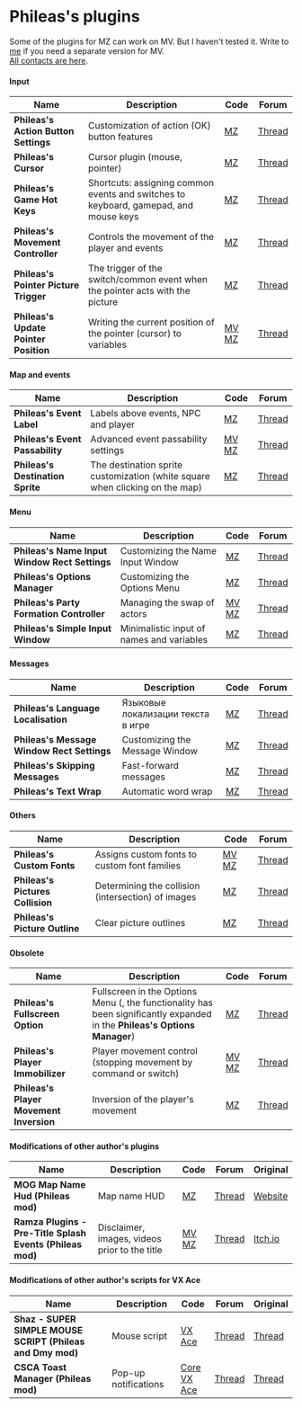 # Phileas's plugins

Some of the plugins for MZ can work on MV. But I haven't tested it. Write to [me](https://t.me/olekolegovich) if you need a separate version for MV.  
[All contacts are here](https://github.com/Oleg-Olegovich/phileas-public-plugins/blob/master/README.md).

#### Input
| Name | Description | Code | Forum |
| --- | --- | --- | --- |
| **Phileas's Action Button Settings** | Customization of action (OK) button features | [MZ](https://github.com/Oleg-Olegovich/phileas-public-plugins/blob/master/plugins/Phileas_ActionButtonSettings.js) | [Thread](https://forums.rpgmakerweb.com/index.php?threads/phileass-action-button-settings-customization-of-action-ok-button-features.171156/) |
| **Phileas's Cursor** | Cursor plugin (mouse, pointer) | [MZ](https://github.com/Oleg-Olegovich/phileas-public-plugins/blob/master/plugins/Phileas_Cursor.js) | [Thread](https://forums.rpgmakerweb.com/index.php?threads/mz-phileass-cursor-mz-cursor-customizer.160470/) |
| **Phileas's Game Hot Keys** | Shortcuts: assigning common events and switches to keyboard, gamepad, and mouse keys | [MZ](https://github.com/Oleg-Olegovich/phileas-public-plugins/blob/master/plugins/Phileas_GameHotKeys.js) | [Thread](https://forums.rpgmakerweb.com/index.php?threads/phileass-game-hot-keys-mz-hot-key-map-shortcuts-manager-customizer.159433/) |
| **Phileas's Movement Controller** | Controls the movement of the player and events | [MZ](https://github.com/Oleg-Olegovich/phileas-public-plugins/blob/master/plugins/Phileas_MovementController.js) | [Thread](https://forums.rpgmakerweb.com/index.php?threads/mz-phileass-movement-controller.169130/) |
| **Phileas's Pointer Picture Trigger** | The trigger of the switch/common event when the pointer acts with the picture | [MZ](https://github.com/Oleg-Olegovich/phileas-public-plugins/blob/master/plugins/Phileas_PointerPictureTrigger.js) | [Thread](https://forums.rpgmakerweb.com/index.php?threads/mz-phileass-pointer-picture-trigger-triggering-of-the-switch-variable-common-event-by-picture.163793/) |
| **Phileas's Update Pointer Position** | Writing the current position of the pointer (cursor) to variables | [MV](https://github.com/Oleg-Olegovich/phileas-public-plugins/blob/master/plugins/Phileas_UpdatePointerPosition_MV.js) [MZ](https://github.com/Oleg-Olegovich/phileas-public-plugins/blob/master/plugins/Phileas_UpdatePointerPosition.js) | [Thread](https://forums.rpgmakerweb.com/index.php?threads/mz-phileass-update-pointer-position.174318/) |

#### Map and events
| Name | Description | Code | Forum |
| --- | --- | --- | --- |
| **Phileas's Event Label** | Labels above events, NPC and player | [MZ](https://github.com/Oleg-Olegovich/phileas-public-plugins/blob/master/plugins/Phileas_EventLabel.js) | [Thread](https://forums.rpgmakerweb.com/index.php?threads/phileass-event-label-mz-event-label-label-above-the-events.158999/) |
| **Phileas's Event Passability** | Advanced event passability settings | [MV](https://github.com/Oleg-Olegovich/phileas-public-plugins/blob/master/plugins/Phileas_EventPassability_MV.js) [MZ](https://github.com/Oleg-Olegovich/phileas-public-plugins/blob/master/plugins/Phileas_EventPassability.js) | [Thread](https://forums.rpgmakerweb.com/index.php?threads/mz-phileass-event-passability-advanced-event-passability-settings.172099/) |
| **Phileas's Destination Sprite** | The destination sprite customization (white square when clicking on the map) | [MZ](https://github.com/Oleg-Olegovich/phileas-public-plugins/blob/master/plugins/Phileas_DestinationSprite.js) | [Thread](https://forums.rpgmakerweb.com/index.php?threads/phileass-destination-sprite-mz-destination-sprite-customizer.167764/) |

#### Menu
| Name | Description | Code | Forum |
| --- | --- | --- | --- |
| **Phileas's Name Input Window Rect Settings** | Customizing the Name Input Window | [MZ](https://github.com/Oleg-Olegovich/phileas-public-plugins/blob/master/plugins/Phileas_NameInputWindowRectSettings.js) | [Thread](https://forums.rpgmakerweb.com/index.php?threads/phileas_nameinputwindowrectsettings-mz-name-input-window-customizer.160170/) |
| **Phileas's Options Manager** | Customizing the Options Menu | [MZ](https://github.com/Oleg-Olegovich/phileas-public-plugins/blob/master/plugins/Phileas_OptionsManager.js) | [Thread](https://forums.rpgmakerweb.com/index.php?threads/phileass-options-manager-mz-options-menu-customizer.159642/) |
| **Phileas's Party Formation Controller** | Managing the swap of actors | [MV](https://github.com/Oleg-Olegovich/phileas-public-plugins/blob/master/plugins/Phileas_PartyFormationController_MV.js)<br/> [MZ](https://github.com/Oleg-Olegovich/phileas-public-plugins/blob/master/plugins/Phileas_PartyFormationController.js) | [Thread](https://forums.rpgmakerweb.com/index.php?threads/mz-phileass-party-formation-controller.167709/) |
| **Phileas's Simple Input Window** | Minimalistic input of names and variables | [MZ](https://github.com/Oleg-Olegovich/phileas-public-plugins/blob/master/plugins/Phileas_SimpleInputWindow.js) | [Thread](https://forums.rpgmakerweb.com/index.php?threads/phileass-simple-input-window.165542/) |

#### Messages
| Name | Description | Code | Forum |
| --- | --- | --- | --- |
| **Phileas's Language Localisation** | Языковые локализации текста в игре | [MZ](https://github.com/Oleg-Olegovich/phileas-public-plugins/blob/master/plugins/Phileas_LanguageLocalisation.js) | [Thread](https://forums.rpgmakerweb.com/index.php?threads/phileass-language-localisation.173148/) |
| **Phileas's Message Window Rect Settings** | Customizing the Message Window | [MZ](https://github.com/Oleg-Olegovich/phileas-public-plugins/blob/master/plugins/Phileas_MessageWindowRectSettings.js) | [Thread](https://forums.rpgmakerweb.com/index.php?threads/mz-phileass-message-window-rect-settings-mz-message-window-customizer.158531/) |
| **Phileas's Skipping Messages** | Fast-forward messages | [MZ](https://github.com/Oleg-Olegovich/phileas-public-plugins/blob/master/plugins/Phileas_SkippingMessages.js) | [Thread](https://forums.rpgmakerweb.com/index.php?threads/mz-phileass-skipping-messages-mz-skip-message-fast-forward-message.158530/) |
| **Phileas's Text Wrap** | Automatic word wrap | [MZ](https://github.com/Oleg-Olegovich/phileas-public-plugins/blob/master/plugins/Phileas_TextWrap.js) | [Thread](https://forums.rpgmakerweb.com/index.php?threads/phileass-text-wrap-automatic-text-break-word-wrap-in-the-message.158894/) |

#### Others
| Name | Description | Code | Forum |
| --- | --- | --- | --- |
| **Phileas's Custom Fonts** | Assigns custom fonts to custom font families | [MV](https://github.com/Oleg-Olegovich/phileas-public-plugins/blob/master/plugins/Phileas_CustomFonts_MV.js) [MZ](https://github.com/Oleg-Olegovich/phileas-public-plugins/blob/master/plugins/Phileas_CustomFonts.js) | [Thread](https://forums.rpgmakerweb.com/index.php?threads/mz-phileass-custom-fonts.167944/) |
| **Phileas's Pictures Collision** | Determining the collision (intersection) of images | [MZ](https://github.com/Oleg-Olegovich/phileas-public-plugins/blob/master/plugins/Phileas_PicturesCollision.js) | [Thread](https://forums.rpgmakerweb.com/index.php?threads/phileass-pictures-collision.166705/) |
| **Phileas's Picture Outline** | Clear picture outlines | [MZ](https://github.com/Oleg-Olegovich/phileas-public-plugins/blob/master/plugins/Phileas_PictureOutline.js) | [Thread](https://forums.rpgmakerweb.com/index.php?threads/mz-phileass-picture-outline-clear-picture-outlines.168355/) |

#### Obsolete
| Name | Description | Code | Forum |
| --- | --- | --- | --- |
| **Phileas's Fullscreen Option** | Fullscreen in the Options Menu (, the functionality has been significantly expanded in the **Phileas's Options Manager**) | [MZ](https://github.com/Oleg-Olegovich/phileas-public-plugins/blob/master/plugins/Phileas_FullscreenOption.js) | [Thread](https://forums.rpgmakerweb.com/index.php?threads/phileass-fullscreen-option-mz-fullscreen-toggle-option.158532/) |
| **Phileas's Player Immobilizer** | Player movement control (stopping movement by command or switch) | [MV](https://github.com/Oleg-Olegovich/phileas-public-plugins/blob/master/plugins/Phileas_PlayerImmobilizer_MV.js)<br/> [MZ](https://github.com/Oleg-Olegovich/phileas-public-plugins/blob/master/plugins/Phileas_PlayerImmobilizer.js) | [Thread](https://forums.rpgmakerweb.com/index.php?threads/mz-phileass-player-immobilizer-mz-player-movement-manager-controller.158533/) |
| **Phileas's Player Movement Inversion** | Inversion of the player's movement | [MZ](https://github.com/Oleg-Olegovich/phileas-public-plugins/blob/master/plugins/Phileas_PlayerMovementInversion.js) | [Thread](https://forums.rpgmakerweb.com/index.php?threads/phileass-player-movement-inversion-mz-player-movement-manager-controller.160218/) |

#### Modifications of other author's plugins
| Name | Description | Code | Forum | Original |
| --- | --- | --- | --- | --- |
| **MOG Map Name Hud (Phileas mod)** | Map name HUD | [MZ](https://github.com/Oleg-Olegovich/phileas-public-plugins/blob/master/plugins/MOG_MapNameHud.js) | [Thread](https://rpgmakerunion.ru/thread/mz-mog-map-name-hud-phileas-mod.1075) | [Website](https://plugin.fungamemake.com/archives/19219) |
| **Ramza Plugins - Pre-Title Splash Events (Phileas mod)** | Disclaimer, images, videos prior to the title | [MV](https://github.com/Oleg-Olegovich/phileas-public-plugins/blob/master/plugins/Ramza_PreTitleSplash_MV.js)<br/> [MZ](https://github.com/Oleg-Olegovich/phileas-public-plugins/blob/master/plugins/Ramza_PreTitleSplash_MZ.js) | [Thread](https://rpgmakerunion.ru/thread/mvmz-ramzapretitlesplash-phileas-mod.523) | [Itch.io](https://capnrammo.itch.io/mvmz-pre-title-splash-videos)

#### Modifications of other author's scripts for VX Ace
| Name | Description | Code | Forum | Original |
| --- | --- | --- | --- | --- |
| **Shaz - SUPER SIMPLE MOUSE SCRIPT (Phileas and Dmy mod)** | Mouse script | [VX Ace](https://github.com/Oleg-Olegovich/phileas-public-plugins/blob/master/scripts/shaz_mouse.rb) | [Thread](https://rpgmakerunion.ru/thread/vx-ace-fiks-skripta-myshi.297) | [Thread](https://forums.rpgmakerweb.com/index.php?threads/super-simple-mouse-script.16520/) |
| **CSCA Toast Manager (Phileas mod)** | Pop-up notifications | [Core](https://github.com/Oleg-Olegovich/phileas-public-plugins/blob/master/scripts/csca_core.rb)<br/> [VX Ace](https://github.com/Oleg-Olegovich/phileas-public-plugins/blob/master/scripts/csca_toast_manager.rb) | [Thread](https://rpgmakerunion.ru/thread/vx-ace-csca-toast-manager-remeyk.298) | [Thread](https://www.rpgmakercentral.com/topic/13960-csca-toast-manager/) |
